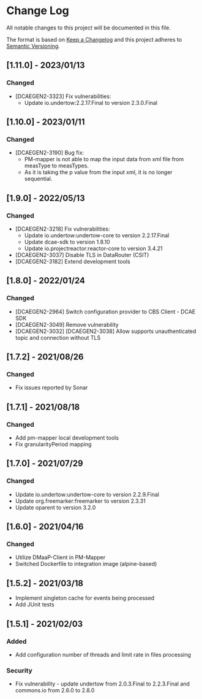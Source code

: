 # Change Log
All notable changes to this project will be documented in this file.

The format is based on [Keep a Changelog](http://keepachangelog.com/)
and this project adheres to [Semantic Versioning](http://semver.org/).

## [1.11.0] - 2023/01/13
### Changed
- [DCAEGEN2-3323] Fix vulnerabilities:
  - Update io.undertow:2.2.17.Final to version 2.3.0.Final

## [1.10.0] - 2023/01/11
### Changed
- [DCAEGEN2-3190] Bug fix:
  - PM-mapper is not able to map the input data from xml file from measType to measTypes.
  - As it is taking the p value from the input xml, it is no longer sequential.

## [1.9.0] - 2022/05/13
### Changed
- [DCAEGEN2-3218] Fix vulnerabilities:
  - Update io.undertow:undertow-core to version 2.2.17.Final
  - Update dcae-sdk to version 1.8.10
  - Update io.projectreactor:reactor-core to version 3.4.21
- [DCAEGEN2-3037] Disable TLS in DataRouter (CSIT)
- [DCAEGEN2-3182] Extend development tools


## [1.8.0] - 2022/01/24
### Changed
- [DCAEGEN2-2964] Switch configuration provider to CBS Client - DCAE SDK
- [DCAEGEN2-3049] Remove vulnerability
- [DCAEGEN2-3032] [DCAEGEN2-3038] Allow supports unauthenticated topic and connection without TLS

## [1.7.2] - 2021/08/26
### Changed
- Fix issues reported by Sonar

## [1.7.1] - 2021/08/18
### Changed
- Add pm-mapper local development tools
- Fix granularityPeriod mapping

## [1.7.0] - 2021/07/29
### Changed
- Update io.undertow:undertow-core to version 2.2.9.Final
- Update org.freemarker:freemarker to version 2.3.31
- Update oparent to version 3.2.0

## [1.6.0] - 2021/04/16
### Changed
- Utilize DMaaP-Client in PM-Mapper
- Switched Dockerfile to integration image (alpine-based)

## [1.5.2] - 2021/03/18

- Implement singleton cache for events being processed
- Add JUnit tests

## [1.5.1] - 2021/02/03
### Added
- Add configuration number of threads and limit rate in files processing
### Security
- Fix vulnerability - update undertow from 2.0.3.Final to 2.2.3.Final and commons.io from 2.6.0 to 2.8.0
